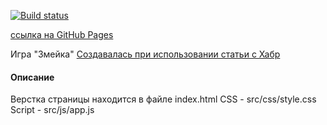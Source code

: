 [![Build status](https://ci.appveyor.com/api/projects/status/9mlseevkqk7wbxoj?svg=true)](https://ci.appveyor.com/project/ZlayaZayaZ/snake)

[ссылка на GitHub Pages](https://zlayazayaz.github.io/snake_game/)

Игра "Змейка"
[Создавалась при использовании статьи с Хабр](https://habr.com/ru/articles/334434/)

#### Описание

Верстка страницы находится в файле index.html
CSS - src/css/style.css
Script - src/js/app.js
